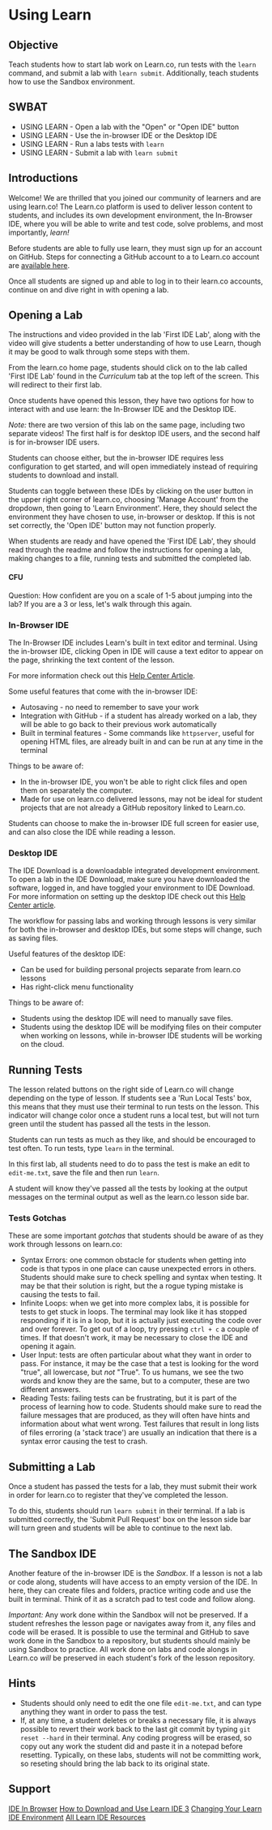 # Using Learn

## Objective

Teach students how to start lab work on Learn.co, run tests with the
`learn` command, and submit a lab with `learn submit`. Additionally, 
teach students how to use the Sandbox environment.

## SWBAT

+ USING LEARN - Open a lab with the "Open" or "Open IDE" button
+ USING LEARN - Use the in-browser IDE or the Desktop IDE
+ USING LEARN - Run a labs tests with `learn`
+ USING LEARN - Submit a lab with `learn submit`

## Introductions

Welcome! We are thrilled that you joined our community of learners and
are using learn.co! The Learn.co platform is used to deliver lesson content to
students, and includes its own development environment, the In-Browser IDE,
where you will be able to write and test code, solve problems, and most
importantly, _learn!_

Before students are able to fully use learn, they must sign up for an account on
GitHub.  Steps for connecting a GitHub account to a to Learn.co account are [available here](http://help.learn.co/your-learn-account/github-account/connecting-github-with-learn).

Once all students are signed up and able to log in to their learn.co accounts,
continue on and dive right in with opening a lab.

## Opening a Lab

The instructions and video provided in the lab 'First IDE Lab', along with the
video will give students a better understanding of how to use Learn, though it
may be good to walk through some steps with them.

From the learn.co home page, students should click on to the lab called 'First
IDE Lab' found in the _Curriculum_ tab at the top left of the screen. This will
redirect to their first lab.

<!-- [https://github.com/learn-co-curriculum/kwk-l1-first-ide-lab](https://github.com/learn-co-curriculum/kwk-l1-first-ide-lab)  -->

Once students have opened this lesson, they have two options for how to interact
with and use learn: the In-Browser IDE and the Desktop IDE.  

*Note:* there are two version of this lab on the same page, including two separate
videos! The first half is for desktop IDE users, and the second half is for
in-browser IDE users.

Students can choose either, but the in-browser IDE requires less configuration
to get started, and will open immediately instead of requiring students to
download and install.

Students can toggle between these IDEs by clicking on the user button in the
upper right corner of learn.co, choosing 'Manage Account' from the dropdown,
then going to 'Learn Environment'. Here, they should select the environment they
have chosen to use, in-browser or desktop.  If this is not set correctly, the
'Open IDE' button may not function properly.

When students are ready and have opened the 'First IDE Lab', they should read
through the readme and follow the instructions for opening a lab, making changes
to a file, running tests and submitted the completed lab.

#### CFU

Question:  How confident are you on a scale of 1-5 about jumping into the lab?  If you are a 3 or less, let's walk through this again.  

### In-Browser IDE

The In-Browser IDE includes Learn's built in text editor and terminal.  Using
the in-browser IDE, clicking Open in IDE will cause a text editor to appear on
the page, shrinking the text content of the lesson.

For more information check out this [Help Center Article](http://help.learn.co/the-learn-ide/ide-in-browser).

Some useful features that come with the in-browser IDE:

* Autosaving - no need to remember to save your work
* Integration with GitHub - if a student has already worked on a lab, they will be
able to go back to their previous work automatically
* Built in terminal features - Some commands like `httpserver`, useful for opening
HTML files, are already built in and can be run at any time in the terminal

Things to be aware of:

* In the in-browser IDE, you won't be able to right click files and open them on
separately the computer.
* Made for use on learn.co delivered lessons, may not be ideal for student
projects that are not already a GitHub repository linked to Learn.co.

Students can choose to make the in-browser IDE full screen for easier use, and
can also close the IDE while reading a lesson.

### Desktop IDE

The IDE Download is a downloadable integrated development environment. To open a
lab in the IDE Download, make sure you have downloaded the software, logged in,
and have toggled your environment to IDE Download. For more information on
setting up the desktop IDE check out this [Help Center
article](http://help.learn.co/the-learn-ide/how-to-download-and-use-learn-ide-3).

The workflow for passing labs and working through lessons is very similar for
both the in-browser and desktop IDEs, but some steps will change, such as saving
files.

Useful features of the desktop IDE:

* Can be used for building personal projects separate from learn.co lessons
* Has right-click menu functionality

Things to be aware of:

* Students using the desktop IDE will need to manually save files.
* Students using the desktop IDE will be modifying files on their computer when
working on lessons, while in-browser IDE students will be working on the cloud.  

## Running Tests

The lesson related buttons on the right side of Learn.co will change depending
on the type of lesson. If students see a 'Run Local Tests' box, this means that
they must use their terminal to run tests on the lesson. This indicator will
change color once a student runs a local test, but will not turn green until the
student has passed all the tests in the lesson.

Students can run tests as much as they like, and should be encouraged to test
often.  To run tests, type `learn` in the terminal.

In this first lab, all students need to do to pass the test is make an edit to
`edit-me.txt`, save the file and then run `learn`.

A student will know they've passed all the tests by looking at the output
messages on the terminal output as well as the learn.co lesson side bar.

### Tests Gotchas

These are some important _gotchas_ that students should be aware of as they work
through lessons on learn.co:

- Syntax Errors: one common obstacle for students when getting into code is that
typos in one place can cause unexpected errors in others.  Students should make
sure to check spelling and syntax when testing.  It may be that their solution
is right, but the a rogue typing mistake is causing the tests to fail.
- Infinite Loops: when we get into more complex labs, it is possible for tests to
get stuck in loops. The terminal may look like it has stopped responding if it
is in a loop, but it is actually just executing the code over and over forever.
To get out of a loop, try pressing `ctrl + c` a couple of times.  If that
doesn't work, it may be necessary to close the IDE and opening it again.
- User Input: tests are often particular about what they want in order to pass.
For instance, it may be the case that a test is looking for the word "true", all
lowercase, but _not_ "True".  To us humans, we see the two words and know they
are the same, but to a computer, these are two different answers.
- Reading Tests: failing tests can be frustrating, but it is part of the process
of learning how to code. Students should make sure to read the failure messages
that are produced, as they will often have hints and information about what went
wrong. Test failures that result in long lists of files erroring (a 'stack
trace') are usually an indication that there is a syntax error causing the test
to crash.

## Submitting a Lab

Once a student has passed the tests for a lab, they must submit their work in
order for learn.co to register that they've completed the lesson.

To do this, students should run `learn submit` in their terminal. If a lab is
submitted correctly, the 'Submit Pull Request' box on the lesson side bar will
turn green and students will be able to continue to the next lab.

## The Sandbox IDE

Another feature of the in-browser IDE is the _Sandbox_.  If a lesson is not a
lab or code along, students will have access to an empty version of the IDE. In
here, they can create files and folders, practice writing code and use the built
in terminal.  Think of it as a scratch pad to test code and follow along.

*Important:* Any work done within the Sandbox will not be preserved.  If a student refreshes
the lesson page or navigates away from it, any files and code will be erased. It
is possible to use the terminal and GitHub to save work done in the Sandbox to a
repository, but students should mainly be using Sandbox to practice.  All work
done on labs and code alongs in Learn.co _will_ be preserved in each student's
fork of the lesson repository.

## Hints

* Students should only need to edit the one file `edit-me.txt`, and can type
anything they want in order to pass the test.
* If, at any time, a student deletes or breaks a necessary file, it is always
possible to revert their work back to the last git commit by typing `git reset
--hard` in their terminal.  Any coding progress will be erased, so copy out any
work the student did and paste it in a notepad before resetting.  Typically, on
these labs, students will not be committing work, so reseting should bring the
lab back to its original state.

## Support

[IDE In Browser](http://help.learn.co/the-learn-ide/ide-in-browser)
[How to Download and Use Learn IDE 3](http://help.learn.co/the-learn-ide/how-to-download-and-use-learn-ide-3)
[Changing Your Learn IDE Environment](http://help.learn.co/the-learn-ide/changing-your-learning-environment)
[All Learn IDE Resources](http://help.learn.co/the-learn-ide)
